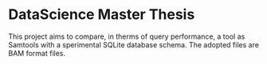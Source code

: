 # DataScience Master Thesis

This project aims to compare, in therms of query performance, a tool as Samtools with a sperimental SQLite database schema.
The adopted files are BAM format files.

